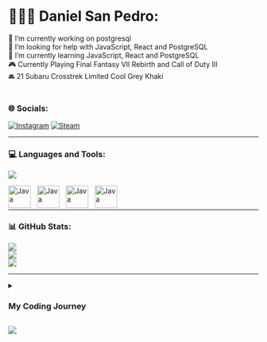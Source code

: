 # 🏋🏻‍♂️ Daniel San Pedro:

🔭 I’m currently working on postgresql<br>
🤝 I’m looking for help with JavaScript, React and PostgreSQL<br>
🌱 I’m currently learning JavaScript, React and PostgreSQL<br>
🎮 Currently Playing Final Fantasy VII Rebirth and Call of Duty III<br>
🚘 21 Subaru Crosstrek Limited Cool Grey Khaki<br>
<br/>

### 🌐 Socials:

[![Instagram](https://img.shields.io/badge/Instagram-%23E4405F.svg?style=for-the-badge&logo=Instagram&logoColor=white)](https://instagram.com/dubbleru_619)
[![Steam](https://img.shields.io/badge/steam-%23000000.svg?style=for-the-badge&logo=steam&logoColor=white)](https://steamcommunity.com/id/dubble619/)

---

### 💻 Languages and Tools:

![](https://github-readme-stats.vercel.app/api/top-langs/?username=daniel-sanpedro&theme=react&hide_border=false&include_all_commits=false&count_private=false&layout=compact)<br/>

<img align="left" alt="Java" width="45px" style="padding-right:10px;" src="https://cdn.jsdelivr.net/gh/devicons/devicon@latest/icons/html5/html5-plain.svg" />
<img align="left" alt="Java" width="45px" style="padding-right:10px;" src="https://cdn.jsdelivr.net/gh/devicons/devicon@latest/icons/javascript/javascript-plain.svg" />
<img align="left" alt="Java" width="45px" style="padding-right:10px;" src="https://cdn.jsdelivr.net/gh/devicons/devicon@latest/icons/react/react-original.svg" />
<img align="left" alt="Java" width="45px" style="padding-right:10px;" src="https://cdn.jsdelivr.net/gh/devicons/devicon@latest/icons/postgresql/postgresql-plain.svg" />
<br/>

<br/>

---

### 📊 GitHub Stats:

![](https://github-readme-streak-stats.herokuapp.com/?user=daniel-sanpedro&theme=react&hide_border=false)<br/>
![](https://github-readme-stats.vercel.app/api?username=daniel-sanpedro&theme=react&hide_border=false&include_all_commits=false&count_private=false)<br/>
![](https://github-readme-stats.vercel.app/api/top-langs/?username=daniel-sanpedro&theme=react&hide_border=false&include_all_commits=false&count_private=false&layout=compact)
<br/>

---

<details>
<summary><h3> My Coding Journey </h3></summary>
Hi there! I'm an aspiring full stack developer with a deep passion for web development and computers. My journey in tech began with a fascination for how websites are built and has since grown into a full-blown pursuit of mastering both front-end and back-end technologies. <br/>

I started with the basics of HTML and CSS, mastering the art of creating and styling web pages. JavaScript quickly became my tool of choice for adding interactivity, and I have since delved into popular frameworks like React to build dynamic and responsive user interfaces. <br/>

On the server side, I have been honing my skills in Node.js, creating robust back-end systems with Express.js. Working with PostgreSQL has allowed me to efficiently manage and query relational databases, ensuring data integrity and performance. <br/>
  
Bringing together my front-end and back-end skills, I love building full stack applications using the PERN stack (PostgreSQL, Express.js, React, Node.js). This combination allows me to create seamless and efficient web solutions. Deploying these applications using platforms like Heroku and Netlify has been an exciting part of my journey. <br/>

I believe in the power of continuous learning and community collaboration. I regularly take courses on platforms like freeCodeCamp, Codecademy, and Coursera to stay updated with the latest in web development. Contributing to open source projects has not only improved my coding skills but also connected me with a vibrant community of developers. <br/>

Problem-solving is at the heart of what I do. I enjoy tackling coding challenges on LeetCode, HackerRank, and Codewars, constantly pushing myself to think critically and innovatively. This practice has sharpened my skills and prepared me for real-world coding scenarios. <br/>

As I continue my journey, I'm excited to build more projects, explore new technologies, and connect with like-minded professionals. My goal is to create impactful web applications that enhance user experiences and solve real-world problems. <br/>

Let's build something amazing together! <br/>
  
</details>

[![](https://visitcount.itsvg.in/api?id=daniel-sanpedro&label=Profile%20Views&color=1&icon=2&pretty=true)](https://visitcount.itsvg.in)

<!-- Proudly created with GPRM ( https://gprm.itsvg.in ) -->


